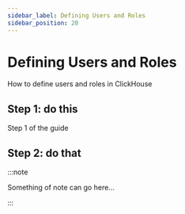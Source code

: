 ```yaml
---
sidebar_label: Defining Users and Roles
sidebar_position: 20
---
```


# Defining Users and Roles

How to define users and roles in ClickHouse

## Step 1: do this

Step 1 of the guide

## Step 2: do that



:::note

Something of note can go here...

:::
